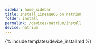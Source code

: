 ```yaml
---
sidebar: home_sidebar
title: Install LineageOS on natrium
folder: install
permalink: /devices/natrium/install
device: natrium
---
```

{% include templates/device_install.md %}
